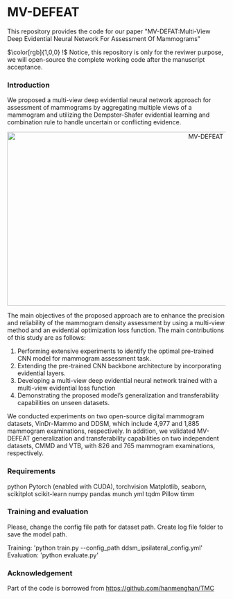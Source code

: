 # MV-DEFEAT

This repository provides the code for our paper "MV-DEFAT:Multi-View Deep Evidential Neural Network For Assessment Of Mammograms"

$\color[rgb]{1,0,0} !$ Notice, this repository is only for the reviwer purpose, we will open-source the complete working code after the manuscript acceptance. 




### Introduction

We proposed a multi-view deep evidential neural network approach for assessment of mammograms by aggregating multiple views of a mammogram and utilizing the Dempster-Shafer evidential learning and combination rule to handle uncertain or conflicting evidence. 

<div align=center><img width="900" height="400" alt="MV-DEFEAT" src="https://github.com/MultiCancerResearch/MV-DEFEAT/images/mv_defeat.png"/></div>

The main objectives of the proposed approach are to enhance the precision and reliability of the mammogram density assessment by using a multi-view method and an
evidential optimization loss function. The main contributions of this study are as follows:
1. Performing extensive experiments to identify the optimal pre-trained CNN model for mammogram assessment task.
2. Extending the pre-trained CNN backbone architecture by incorporating evidential layers.
3. Developing a multi-view deep evidential neural network trained with a multi-view evidential loss function
4. Demonstrating the proposed model’s generalization and transferability capabilities on unseen datasets.

We conducted experiments on two open-source digital mammogram datasets, VinDr-Mammo and DDSM, which include 4,977 and 1,885 mammogram examinations, respectively. In addition, we validated MV-DEFEAT generalization and transferability capabilities on two independent datasets, CMMD and VTB, with 826 and 765 mammogram examinations, respectively.

### Requirements

python
Pytorch (enabled with CUDA), torchvision
Matplotlib, seaborn, scikitplot
scikit-learn
numpy
pandas
munch
yml
tqdm
Pillow
timm 

### Training and evaluation

Please, change the config file path for dataset path. Create log file folder to save the model path. 

Training: 'python train.py --config_path ddsm_ipsilateral_config.yml'
Evaluation: 'python evaluate.py'


### Acknowledgement

Part of the code is borrowed from https://github.com/hanmenghan/TMC



